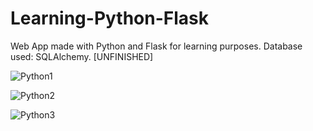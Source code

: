 # Learning-Python-Flask
 Web App made with Python and Flask for learning purposes. Database used: SQLAlchemy. [UNFINISHED]

![Python1](https://user-images.githubusercontent.com/50056973/75985416-8e3ee200-5eec-11ea-8bc9-16c4af0106da.png)


![Python2](https://user-images.githubusercontent.com/50056973/75904595-c6d6b100-5e43-11ea-9624-7896308ba129.png)


![Python3](https://user-images.githubusercontent.com/50056973/75904599-c807de00-5e43-11ea-9f59-dd3c668d95aa.png)
